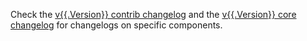 Check the [v{{.Version}} contrib changelog](https://github.com/open-telemetry/opentelemetry-collector-contrib/releases/tags/v{{.Version}}) and the [v{{.Version}} core changelog](https://github.com/open-telemetry/opentelemetry-collector/releases/tags/v{{.Version}}) for changelogs on specific components.

